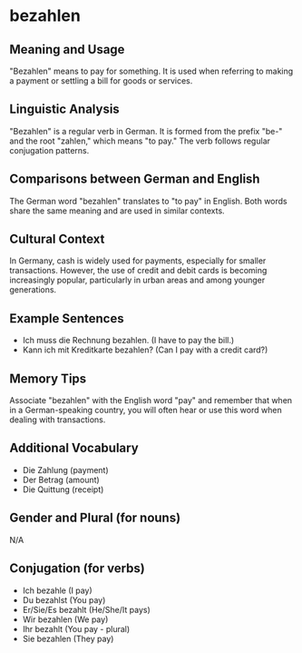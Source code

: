 # bezahlen
## Meaning and Usage
"Bezahlen" means to pay for something. It is used when referring to making a payment or settling a bill for goods or services.

## Linguistic Analysis
"Bezahlen" is a regular verb in German. It is formed from the prefix "be-" and the root "zahlen," which means "to pay." The verb follows regular conjugation patterns.

## Comparisons between German and English
The German word "bezahlen" translates to "to pay" in English. Both words share the same meaning and are used in similar contexts.

## Cultural Context
In Germany, cash is widely used for payments, especially for smaller transactions. However, the use of credit and debit cards is becoming increasingly popular, particularly in urban areas and among younger generations.

## Example Sentences
- Ich muss die Rechnung bezahlen. (I have to pay the bill.)
- Kann ich mit Kreditkarte bezahlen? (Can I pay with a credit card?)

## Memory Tips
Associate "bezahlen" with the English word "pay" and remember that when in a German-speaking country, you will often hear or use this word when dealing with transactions.

## Additional Vocabulary
- Die Zahlung (payment)
- Der Betrag (amount)
- Die Quittung (receipt)

## Gender and Plural (for nouns)
N/A

## Conjugation (for verbs)
- Ich bezahle (I pay)
- Du bezahlst (You pay)
- Er/Sie/Es bezahlt (He/She/It pays)
- Wir bezahlen (We pay)
- Ihr bezahlt (You pay - plural)
- Sie bezahlen (They pay)